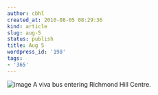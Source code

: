 ```yaml
---
author: cbhl
created_at: 2010-08-05 08:29:36
kind: article
slug: aug-5
status: publish
title: Aug 5
wordpress_id: '198'
tags:
- '365'
---
```


![image](http://images.azuresky.ca/blog/wp-content/uploads/2010/08/wpid-IMG_20100805_082759.jpg)
A viva bus entering Richmond Hill Centre.
